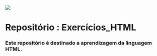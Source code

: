 <img src="https://img.shields.io/badge/html5-%23E34F26.svg?style=for-the-badge&logo=html5&logoColor=white"/>

# Repositório : Exercícios_HTML  

### Este repositório é destinado a aprendizagem da linguagem HTML.
